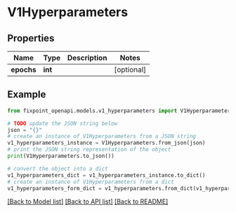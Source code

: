 # V1Hyperparameters


## Properties

Name | Type | Description | Notes
------------ | ------------- | ------------- | -------------
**epochs** | **int** |  | [optional] 

## Example

```python
from fixpoint_openapi.models.v1_hyperparameters import V1Hyperparameters

# TODO update the JSON string below
json = "{}"
# create an instance of V1Hyperparameters from a JSON string
v1_hyperparameters_instance = V1Hyperparameters.from_json(json)
# print the JSON string representation of the object
print(V1Hyperparameters.to_json())

# convert the object into a dict
v1_hyperparameters_dict = v1_hyperparameters_instance.to_dict()
# create an instance of V1Hyperparameters from a dict
v1_hyperparameters_form_dict = v1_hyperparameters.from_dict(v1_hyperparameters_dict)
```
[[Back to Model list]](../README.md#documentation-for-models) [[Back to API list]](../README.md#documentation-for-api-endpoints) [[Back to README]](../README.md)


